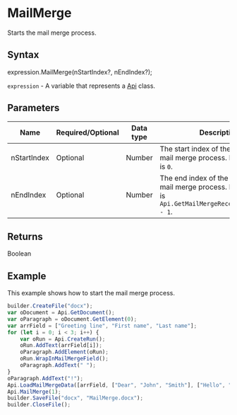 # MailMerge

Starts the mail merge process.

## Syntax

expression.MailMerge(nStartIndex?, nEndIndex?);

`expression` - A variable that represents a [Api](../Api.md) class.

## Parameters

| **Name** | **Required/Optional** | **Data type** | **Description** |
| ------------- | ------------- | ------------- | ------------- |
| nStartIndex | Optional | Number | The start index of the document for mail merge process. Default value is `0`. |
| nEndIndex | Optional | Number | The end index of the document for mail merge process. Default value is `Api.GetMailMergeReceptionsCount() - 1`. |

## Returns

Boolean

## Example

This example shows how to start the mail merge process.

```javascript
builder.CreateFile("docx");
var oDocument = Api.GetDocument();
var oParagraph = oDocument.GetElement(0);
var arrField = ["Greeting line", "First name", "Last name"];
for (let i = 0; i < 3; i++) {
	var oRun = Api.CreateRun();
	oRun.AddText(arrField[i]);
	oParagraph.AddElement(oRun);
	oRun.WrapInMailMergeField();
	oParagraph.AddText(" ");
}
oParagraph.AddText("!");
Api.LoadMailMergeData([arrField, ["Dear", "John", "Smith"], ["Hello", "Lara", "Davis"]]);
Api.MailMerge(1);
builder.SaveFile("docx", "MailMerge.docx");
builder.CloseFile();
```
